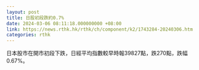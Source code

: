 ```yaml
---
layout: post
title: 日股初段跌約0.7%
date: 2024-03-06 08:11:18.000000000 +08:00
link: https://news.rthk.hk/rthk/ch/component/k2/1743284-20240306.htm
categories: rthk
---
```


日本股市在開市初段下跌，日經平均指數較早時報39827點，跌270點，跌幅0.67%。
